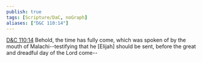 ```yaml
---
publish: true
tags: [Scripture/DaC, noGraph]
aliases: ["D&C 110:14"]
---
```

[D&C 110:14](https://churchofjesuschrist.org/study/scriptures/dc-testament/dc/110?lang=eng&id=p14#p14) Behold, the time has fully come, which was spoken of by the mouth of Malachi--testifying that he [Elijah] should be sent, before the great and dreadful day of the Lord come--
